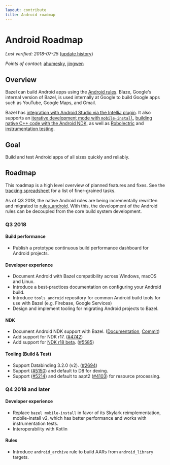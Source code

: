 ```yaml
---
layout: contribute
title: Android roadmap
---
```


# Android Roadmap

*Last verified: 2018-07-25*
([update history](https://github.com/bazelbuild/bazel-website/commits/master/roadmaps/android.md))

*Points of contact:* [ahumesky](https://github.com/ahumesky), [jingwen](https://github.com/jin)

## Overview

Bazel can build Android apps using the [Android
rules](https://docs.bazel.build/versions/master/be/android.html). Blaze,
Google's internal version of Bazel, is used internally at Google to build Google
apps such as YouTube, Google Maps, and Gmail.

Bazel has [integration with Android Studio via the IntelliJ
plugin](https://ij.bazel.build/). It also supports an [iterative development
mode with
`mobile-install`](https://docs.bazel.build/versions/master/mobile-install.html),
[building native C++ code with the Android
NDK](https://docs.bazel.build/versions/master/android-ndk.html), as well as
[Robolectric](https://docs.bazel.build/versions/master/be/android.html#android_local_test)
and [instrumentation
testing](https://docs.bazel.build/versions/master/android-instrumentation-test.html).

## Goal

Build and test Android apps of all sizes quickly and reliably.

## Roadmap 

This roadmap is a high level overview of planned features and fixes. See the
[tracking
spreadsheet](https://docs.google.com/spreadsheets/d/1-BjWLdv3SKGnEBOdLmzPPhTPNErRVMQerjrI60N_DVs/edit#gid=1123749242)
for a list of finer-grained tasks.

As of Q3 2018, the native Android rules are being incrementally rewritten and
migrated to [rules_android](https://github.com/bazelbuild/rules_android). With
this, the development of the Android rules can be decoupled from the core build
system development.

### Q3 2018

#### Build performance

- Publish a prototype continuous build performance dashboard for Android projects.

#### Developer experience

- Document Android with Bazel compatibility across Windows, macOS and Linux.
- Introduce a best-practices documentation on configuring your Android build.
- Introduce `tools_android` repository for common Android build tools for use
  with Bazel (e.g. Firebase, Google Services)
- Design and implement tooling for migrating Android projects to Bazel.

#### NDK

- Document Android NDK support with Bazel. ([Documentation](https://docs.bazel.build/versions/master/android-ndk.html), [Commit](https://github.com/bazelbuild/bazel/commit/e169b94ce9b0e964b8edd231ef7eb3bed1cd2ccf#diff-64a8f141fa31bcfadcd36fa00be7872b))
- Add support for NDK r17. ([#4742](https://github.com/bazelbuild/bazel/issues/4742))
- Add support for [NDK r18 beta](https://github.com/android-ndk/ndk/wiki#ndk-r18). ([#5585](https://github.com/bazelbuild/bazel/issues/5585))

#### Tooling (Build & Test)

- Support Databinding 3.2.0 (v2). ([#2694](https://github.com/bazelbuild/bazel/issues/2694))
- Support ([#5150](https://github.com/bazelbuild/bazel/issues/5150)) and default to D8 for dexing.
- Support ([#5214](https://github.com/bazelbuild/bazel/issues/5214)) and default to aapt2 ([#4103](https://github.com/bazelbuild/bazel/issues/4103)) for resource processing.

### Q4 2018 and later

#### Developer experience

- Replace `bazel mobile-install` in favor of its Skylark reimplementation,
  mobile-install v2, which has better performance and works with instrumentation
  tests.
- Interoperability with Kotlin

#### Rules

- Introduce `android_archive` rule to build AARs from `android_library` targets.
